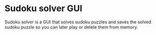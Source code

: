# Sudoku solver GUI

Sudoku solver is a GUI that solves sudoku puzzles and saves the solved sudoku puzzle so you can later play or delete them from memory.

